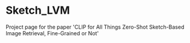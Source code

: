 # Sketch_LVM
Project page for the paper 'CLIP for All Things Zero-Shot Sketch-Based Image Retrieval, Fine-Grained or Not'
